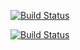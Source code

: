 
[![Build Status](http://34.125.13.41:8080/buildStatus/icon?job=instavote%2Fworker-build)](http://34.125.13.41:8080/job/instavote/job/worker-build/)


[![Build Status](http://34.125.13.41:8080/buildStatus/icon?job=instavote%2Fworker-test&subject=Unittest)](http://34.125.13.41:8080/job/instavote/job/worker-test/)

